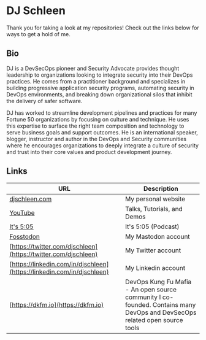 # DJ Schleen

Thank you for taking a look at my repositories! Check out the links below for ways to get a hold of me.

## Bio

DJ is a DevSecOps pioneer and Security Advocate provides thought leadership to organizations looking to integrate security into their DevOps practices. He comes from a practitioner background and specializes in building progressive application security programs, automating security in DevOps environments, and breaking down organizational silos that inhibit the delivery of safer software.

DJ has worked to streamline development pipelines and practices for many Fortune 50 organizations by focusing on culture and technique. He uses this expertise to surface the right team composition and technology to serve business goals and support outcomes. He is an international speaker, blogger, instructor and author in the DevOps and Security communities where he encourages organizations to deeply integrate a culture of security and trust into their core values and product development journey.

## Links

| URL | Description |
|---|---|
|[djschleen.com](https://djschleen.com)|My personal website|
|[YouTube](https://www.youtube.com/channel/UCfpDFDoTA0hyjH2u6ol1ZZg)| Talks, Tutorials, and Demos|
|[It's 5:05](https://www.youtube.com/playlist?list=PLshKfNjSN3EmoKEvrxreh20-BIsXOE3m0)| It's 5:05 (Podcast)|
|[Fosstodon](https://fosstodon.com/@djschleen)|My Mastodon account|
|[https://twitter.com/djschleen](https://twitter.com/djschleen)|My Twitter account|
|[https://linkedin.com/in/djschleen](https://linkedin.com/in/djschleen)|My Linkedin account|
|[https://dkfm.io](https://dkfm.io)|DevOps Kung Fu Mafia - An open source community I co-founded. Contains many DevOps and DevSecOps related open source tools|